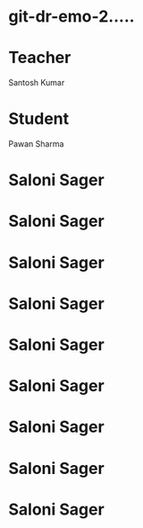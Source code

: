 # git-dr-emo-2.....


# Teacher
Santosh Kumar

# Student 

Pawan Sharma

# Saloni Sager
# Saloni Sager
# Saloni Sager
# Saloni Sager
# Saloni Sager
# Saloni Sager
# Saloni Sager
# Saloni Sager
# Saloni Sager
